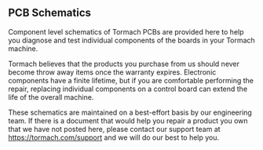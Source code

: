 ## PCB Schematics
Component level schematics of Tormach PCBs are provided here to help you diagnose and test individual components of the boards in your Tormach machine. 

Tormach believes that the products you purchase from us should never become throw away items once the warranty expires. 
Electronic components have a finite lifetime, but if you are comfortable performing the repair, 
replacing individual components on a control board can extend the life of the overall machine. 

These schematics are maintained on a best-effort basis by our engineering team. If there is a document that would help you 
repair a product you own that we have not posted here, please contact our support team at https://tormach.com/support and we 
will do our best to help you.